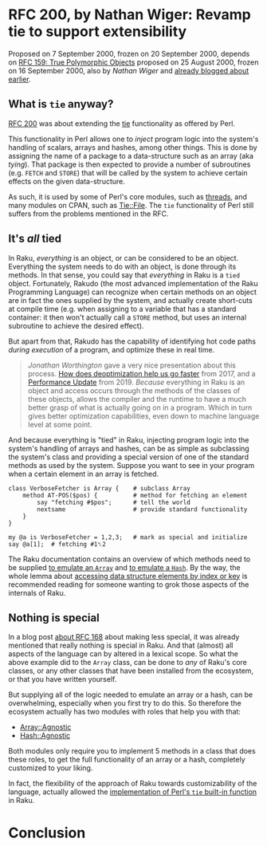 # RFC 200, by Nathan Wiger: Revamp tie to support extensibility

Proposed on 7 September 2000, frozen on 20 September 2000, depends on
[RFC 159: True Polymorphic Objects](https://raku.org/archive/rfc/159.html)
proposed on 25 August 2000, frozen on 16 September 2000, also by *Nathan Wiger*
and [already blogged about earlier](https://raku-advent.blog/2020/08/17/rfc-159-by-nathan-wiger-true-polymorphic-objects/).

## What is `tie` anyway?

[RFC 200](https://raku.org/archive/rfc/200.html) was about extending the
[tie](https://perldoc.perl.org/5.32.0//functions/tie.html) functionality
as offered by Perl.

This functionality in Perl allows one to *inject* program logic into the
system's handling of scalars, arrays and hashes, among other things.  This
is done by assigning the name of a package to a data-structure such as an
array (aka *tying*).  That package is then expected to provide a number of
subroutines (e.g. `FETCH` and `STORE`) that will be called by the system
to achieve certain effects on the given data-structure.

As such, it is used by some of Perl's core modules, such as
[threads](https://perldoc.perl.org/5.32.0/threads.html), and many
modules on CPAN, such as [Tie::File](https://metacpan.org/pod/Tie::File).
The `tie` functionality of Perl still suffers from the problems mentioned
in the RFC.

## It's *all* tied

In Raku, *everything* is an object, or can be considered to be an object.
Everything the system needs to do with an object, is done through its
methods.  In that sense, you could say that *everything* in Raku is a
`tied` object.  Fortunately, Rakudo (the most advanced implementation of
the Raku Programming Language) can recognize when certain methods on an
object are in fact the ones supplied by the system, and actually
create short-cuts at compile time (e.g. when assigning to a variable
that has a standard container: it then won't actually call a `STORE`
method, but uses an internal subroutine to achieve the desired effect).

But apart from that, Rakudo has the capability of identifying hot code
paths *during execution* of a program, and optimize these in real time.
> *Jonathan Worthington* gave a very nice presentation about this process.  [How does deoptimization help us go faster](http://jnthn.net/papers/2017-spw-deopt.pdf) from 2017, and a [Performance Update](http://jnthn.net/papers/2019-perlcon-performance.pdf) from 2019.
*Because* everything in Raku is an object and access occurs through
the methods of the classes of these objects, allows the compiler and
the runtime to have a much better grasp of what is actually going on
in a program.  Which in turn gives better optimization capabilities,
even down to machine language level at some point.

And because everything is "tied" in Raku, injecting program logic into
the system's handling of arrays and hashes, can be as simple as
subclassing the system's class and providing a special version of one
of the standard methods as used by the system.  Suppose you want to
see in your program when a certain element in an array is fetched.

    class VerboseFetcher is Array {    # subclass Array
        method AT-POS($pos) {          # method for fetching an element
            say "fetching #$pos";      # tell the world
            nextsame                   # provide standard functionality
        }
    }
    
    my @a is VerboseFetcher = 1,2,3;   # mark as special and initialize
    say @a[1];  # fetching #1␤2

The Raku documentation contains an overview of which methods need to be
supplied [to emulate an `Array`](https://docs.raku.org/language/subscripts#Methods_to_implement_for_positional_subscripting)
and [to emulate a `Hash`](https://docs.raku.org/language/subscripts#Methods_to_implement_for_associative_subscripting).
By the way, the whole lemma about
[accessing data structure elements by index or key](https://docs.raku.org/language/subscripts)
is recommended reading for someone wanting to grok those aspects of the
internals of Raku.

## Nothing is special

In a blog post [about RFC 168](https://raku-advent.blog/2020/08/07/rfc-168-by-johan-vromans-built-in-functions-should-be-functions/)
about making less special, it was already mentioned that really nothing
is special in Raku.  And that (almost) all aspects of the language can
by altered in a lexical scope.  So what the above example did to the
`Array` class, can be done to *any* of Raku's core classes, or any other
classes that have been installed from the ecosystem, or that you have
written yourself.

But supplying all of the logic needed to emulate an array or a hash,
can be overwhelming, especially when you first try to do this.  So
therefore the ecosystem actually has two modules with roles that help
you with that:

- [Array::Agnostic](https://modules.raku.org/dist/Array::Agnostic)
- [Hash::Agnostic](https://modules.raku.org/dist/Hash::Agnostic)

Both modules only require you to implement 5 methods in a class that
does these roles, to get the full functionality of an array or a
hash, completely customized to your liking.

In fact, the flexibility of the approach of Raku towards customizability
of the language, actually allowed the
[implementation of Perl's `tie` built-in function](https://modules.raku.org/dist/P5tie)
in Raku.

# Conclusion

